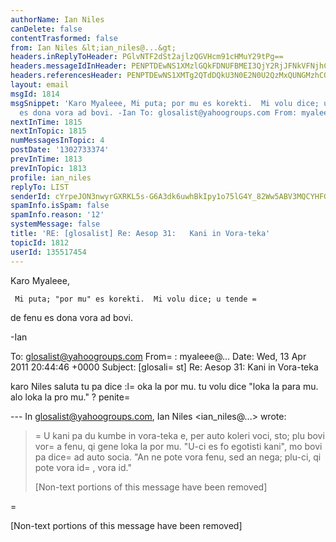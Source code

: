 ```yaml
---
authorName: Ian Niles
canDelete: false
contentTrasformed: false
from: Ian Niles &lt;ian_niles@...&gt;
headers.inReplyToHeader: PGlvNTF2dSt2ajlzQGVHcm91cHMuY29tPg==
headers.messageIdInHeader: PENPTDEwNS1XMzlGQkFDNUFBMEI3QjY2RjJFNkVFNjhCQUEwQHBoeC5nYmw+
headers.referencesHeader: PENPTDEwNS1XMTg2QTdDQkU3N0E2N0U2QzMxQUNGMzhCQUEwQHBoeC5nYmw+LDxpbzUxdnUrdmo5c0BlR3JvdXBzLmNvbT4=
layout: email
msgId: 1814
msgSnippet: 'Karo Myaleee, Mi puta; por mu es korekti.  Mi volu dice; u tende de fenu
  es dona vora ad bovi. -Ian To: glosalist@yahoogroups.com From: myaleee@yahoo.com '
nextInTime: 1815
nextInTopic: 1815
numMessagesInTopic: 4
postDate: '1302733374'
prevInTime: 1813
prevInTopic: 1813
profile: ian_niles
replyTo: LIST
senderId: cYrpeJON3nwyrGXRKL5s-G6A3dk6uwhBkIpy1o75lG4Y_82Ww5ABV3MQCYHFGdWm44_QjSkOA1jbw2eCr3zl0by1Q5JC78YJ
spamInfo.isSpam: false
spamInfo.reason: '12'
systemMessage: false
title: 'RE: [glosalist] Re: Aesop 31:   Kani in Vora-teka'
topicId: 1812
userId: 135517454
---
```



Karo Myaleee,
 
     Mi puta; "por mu" es korekti.  Mi volu dice; u tende =
de fenu es dona vora ad bovi.
 
-Ian
 


To: glosalist@yahoogroups.com
From=
: myaleee@...
Date: Wed, 13 Apr 2011 20:44:46 +0000
Subject: [glosali=
st] Re: Aesop 31: Kani in Vora-teka


  



karo Niles
saluta
tu pa dice :l=
oka la por mu.
tu volu dice "loka la para mu. alo loka la pro mu." ?
penite=


--- In glosalist@yahoogroups.com, Ian Niles <ian_niles@...> wrote:
>
> 
>=
 U kani pa du kumbe in vora-teka e, per auto koleri voci, sto; plu bovi vor=
a fenu, qi gene loka la por mu. "U-ci es fo egotisti kani", mo bovi pa dice=
 ad auto socia. "An ne pote vora fenu, sed an nega; plu-ci, qi pote vora id=
, vora id." 
> 
> [Non-text portions of this message have been removed]
>

=


 		 	   		  

[Non-text portions of this message have been removed]


